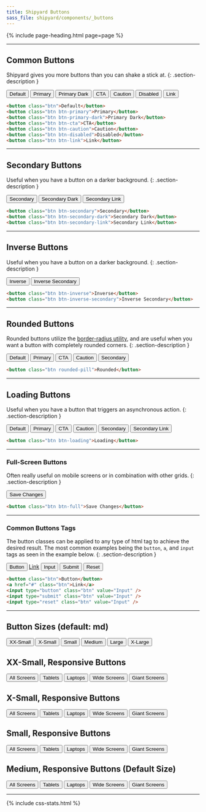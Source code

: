 ```yaml
---
title: Shipyard Buttons
sass_file: shipyard/components/_buttons
---
```


{% include page-heading.html page=page %}

---

## Common Buttons
Shipyard gives you more buttons than you can shake a stick at.
{: .section-description }

<div class="mb-20">
  <button class="btn mr-10">Default</button>
  <button class="btn btn-primary mr-10">Primary</button>
  <button class="btn btn-primary-dark mr-10">Primary Dark</button>
  <button class="btn btn-cta mr-10">CTA</button>
  <button class="btn btn-caution mr-10">Caution</button>
  <button class="btn btn-disabled mr-10">Disabled</button>
  <button class="btn btn-link">Link</button>
</div>

```html
<button class="btn">Default</button>
<button class="btn btn-primary">Primary</button>
<button class="btn btn-primary-dark">Primary Dark</button>
<button class="btn btn-cta">CTA</button>
<button class="btn btn-caution">Caution</button>
<button class="btn btn-disabled">Disabled</button>
<button class="btn btn-link">Link</button>
```

---

## Secondary Buttons
Useful when you have a button on a darker background.
{: .section-description }

<div class="mb-20">
  <button class="btn btn-secondary mr-10">Secondary</button>
  <button class="btn btn-secondary-dark mr-10">Secondary Dark</button>
  <button class="btn btn-secondary-link">Secondary Link</button>
</div>

```html
<button class="btn btn-secondary">Secondary</button>
<button class="btn btn-secondary-dark">Secondary Dark</button>
<button class="btn btn-secondary-link">Secondary Link</button>
```

---

## Inverse Buttons
Useful when you have a button on a darker background.
{: .section-description }

<div class="box-secondary p-10 sm:p-15 md:p-20 lg:p-30 bg-gray-dark mb-20">
  <button class="btn btn-inverse mr-10">Inverse</button>
  <button class="btn btn-inverse-secondary">Inverse Secondary</button>
</div>

```html
<button class="btn btn-inverse">Inverse</button>
<button class="btn btn-inverse-secondary">Inverse Secondary</button>
```

---

## Rounded Buttons
Rounded buttons utilize the [border-radius utility](/utilities/border-radius), and are useful when you want a button with completely rounded corners.
{: .section-description }

<div class="mb-20">
  <button class="btn rounded-pill mr-10">Default</button>
  <button class="btn btn-primary rounded-pill mr-10">Primary</button>
  <button class="btn btn-cta rounded-pill mr-10">CTA</button>
  <button class="btn btn-caution rounded-pill mr-10">Caution</button>
  <button class="btn btn-secondary rounded-pill">Secondary</button>
</div>

```html
<button class="btn rounded-pill">Rounded</button>
```

---

## Loading Buttons
Useful when you have a button that triggers an asynchronous action.
{: .section-description }

<div class="mb-20">
  <button class="btn btn-loading mr-10">Default</button>
  <button class="btn btn-primary btn-loading mr-10">Primary</button>
  <button class="btn btn-cta btn-loading mr-10">CTA</button>
  <button class="btn btn-caution btn-loading mr-10">Caution</button>
  <button class="btn btn-secondary btn-loading mr-10">Secondary</button>
  <button class="btn btn-secondary-link btn-loading">Secondary Link</button>
</div>

```html
<button class="btn btn-loading">Loading</button>
```

---

### Full-Screen Buttons
Often really useful on mobile screens or in combination with other grids.
{: .section-description }

<div class="mb-20">
  <button class="btn btn-full">Save Changes</button>
</div>

```html
<button class="btn btn-full">Save Changes</button>
```

---

### Common Buttons Tags
The button classes can be applied to any type of html tag to achieve the desired result. The most common examples being the `button`, `a`, and `input` tags as seen in the example below.
{: .section-description }

<div class="mb-30">
  <button class="btn">Button</button>
  <a href="#" class="btn">Link</a>
  <input type="button" class="btn" value="Input" />
  <input type="submit" class="btn" value="Submit" />
  <input type="reset" class="btn" value="Reset" />
</div>

```html
<button class="btn">Button</button>
<a href="#" class="btn">Link</a>
<input type="button" class="btn" value="Input" />
<input type="submit" class="btn" value="Input" />
<input type="reset" class="btn" value="Input" />
```

---

## Button Sizes (default: md)
<div class="p-10 sm:p-15 md:p-20 lg:p-30 align-center">
  <button class="btn btn-xxs">XX-Small</button>
  <button class="btn btn-xs">X-Small</button>
  <button class="btn btn-sm">Small</button>
  <button class="btn btn-md">Medium</button>
  <button class="btn btn-lg">Large</button>
  <button class="btn btn-xl">X-Large</button>
</div>

## XX-Small, Responsive Buttons
<div class="p-10 sm:p-15 md:p-20 lg:p-30 align-center">
  <button class="btn btn-xxs">All Screens</button>
  <button class="btn sm:btn-xxs">Tablets</button>
  <button class="btn md:btn-xxs">Laptops</button>
  <button class="btn lg:btn-xxs">Wide Screens</button>
  <button class="btn xl:btn-xxs">Giant Screens</button>
</div>

## X-Small, Responsive Buttons
<div class="p-10 sm:p-15 md:p-20 lg:p-30 align-center">
  <button class="btn btn-xs">All Screens</button>
  <button class="btn sm:btn-xs">Tablets</button>
  <button class="btn md:btn-xs">Laptops</button>
  <button class="btn lg:btn-xs">Wide Screens</button>
  <button class="btn xl:btn-xs">Giant Screens</button>
</div>

## Small, Responsive Buttons
<div class="p-10 sm:p-15 md:p-20 lg:p-30 align-center">
  <button class="btn btn-sm">All Screens</button>
  <button class="btn sm:btn-sm">Tablets</button>
  <button class="btn md:btn-sm">Laptops</button>
  <button class="btn lg:btn-sm">Wide Screens</button>
  <button class="btn xl:btn-sm">Giant Screens</button>
</div>

## Medium, Responsive Buttons (Default Size)
<div class="p-10 sm:p-15 md:p-20 lg:p-30 align-center">
  <button class="btn btn-md">All Screens</button>
  <button class="btn btn-sm sm:btn-md">Tablets</button>
  <button class="btn btn-sm md:btn-md">Laptops</button>
  <button class="btn btn-sm lg:btn-md">Wide Screens</button>
  <button class="btn btn-sm xl:btn-md">Giant Screens</button>
</div>

---

{% include css-stats.html %}
